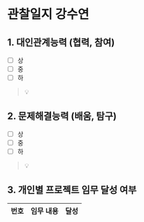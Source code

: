 # 관찰일지 강수연

## 1. 대인관계능력 (협력, 참여)

- [ ] 상
- [ ] 중
- [ ] 하

> 💡 

## 2. 문제해결능력 (배움, 탐구)

- [ ] 상
- [ ] 중
- [ ] 하

> 💡 

## 3. 개인별 프로젝트 임무 달성 여부

| 번호  | 임무 내용           | 달성  |
| --- | --------------- | --- |

